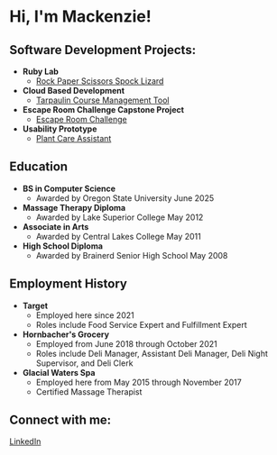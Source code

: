 <h1>Hi, I'm Mackenzie!</h1>

<h2>Software Development Projects:</h2>


- <b>Ruby Lab</b>
  - [Rock Paper Scissors Spock Lizard](https://github.com/macparadeis/ruby-lab/) 
- <b>Cloud Based Development</b>
  - [Tarpaulin Course Management Tool](https://github.com/macparadeis/cloud/) 
- <b>Escape Room Challenge Capstone Project</b>
  - [Escape Room Challenge](https://github.com/macparadeis/capstone/)
- <b>Usability Prototype</b>
  - [Plant Care Assistant](https://github.com/macparadeis/usability/) 

<h2>Education</h2>

- <b>BS in Computer Science</b>
  - Awarded by Oregon State University June 2025
- <b>Massage Therapy Diploma</b>
  - Awarded by Lake Superior College May 2012
- <b>Associate in Arts</b>
  - Awarded by Central Lakes College May 2011
- <b>High School Diploma</b>
  - Awarded by Brainerd Senior High School May 2008

<h2>Employment History</h2>

- <b>Target</b>
  - Employed here since 2021
  - Roles include Food Service Expert and Fulfillment Expert
- <b>Hornbacher's Grocery</b>
  - Employed from June 2018 through October 2021
  - Roles include Deli Manager, Assistant Deli Manager, Deli Night Supervisor, and Deli Clerk
- <b>Glacial Waters Spa</b>
  - Employed here from May 2015 through November 2017
  - Certified Massage Therapist

<b><h2>Connect with me:</h2></b>
[LinkedIn](https://www.linkedin.com/in/mackenzie-paradeis218/)

<!--
**joshmadakor1/joshmadakor1** is a ✨ _special_ ✨ repository because its `README.md` (this file) appears on your GitHub profile.

Here are some ideas to get you started:

- 🔭 I’m currently working on ...
- 🌱 I’m currently learning ...
- 👯 I’m looking to collaborate on ...
- 🤔 I’m looking for help with ...
- 💬 Ask me about ...
- 📫 How to reach me: ...
- 😄 Pronouns: ...
- ⚡ Fun fact: ...
-->
